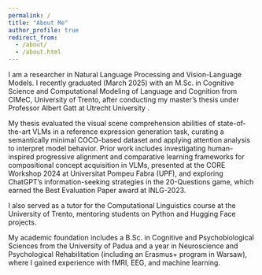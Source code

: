 ```yaml
---
permalink: /
title: "About Me"
author_profile: true
redirect_from: 
  - /about/
  - /about.html
---
```


I am a researcher in Natural Language Processing and Vision-Language Models. I recently graduated (March 2025) with an M.Sc. in Cognitive Science and Computational Modeling of Language and Cognition from CIMeC, University of Trento, after conducting my master’s thesis under Professor Albert Gatt at Utrecht University .

My thesis evaluated the visual scene comprehension abilities of state-of-the-art VLMs in a reference expression generation task, curating a semantically minimal COCO-based dataset and applying attention analysis to interpret model behavior. Prior work includes investigating human-inspired progressive alignment and comparative learning frameworks for compositional concept acquisition in VLMs, presented at the CORE Workshop 2024 at Universitat Pompeu Fabra (UPF), and exploring ChatGPT’s information-seeking strategies in the 20-Questions game, which earned the Best Evaluation Paper award at INLG-2023.

I also served as a tutor for the Computational Linguistics course at the University of Trento, mentoring students on Python and Hugging Face projects. 

My academic foundation includes a B.Sc. in Cognitive and Psychobiological Sciences from the University of Padua and a year in Neuroscience and Psychological Rehabilitation (including an Erasmus+ program in Warsaw), where I gained experience with fMRI, EEG, and machine learning.